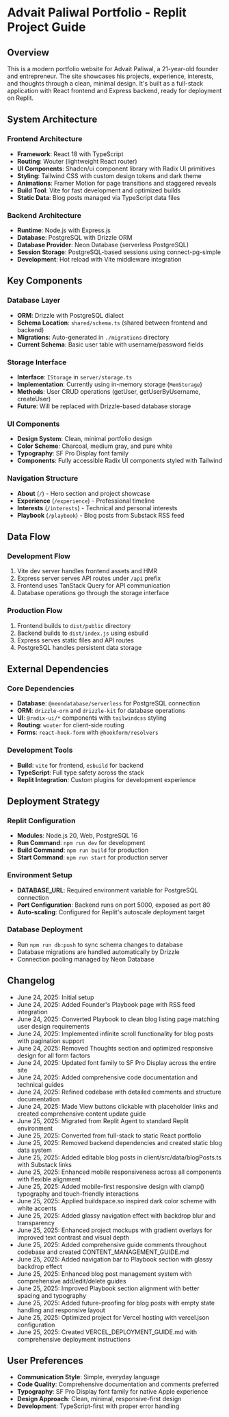 # Advait Paliwal Portfolio - Replit Project Guide

## Overview

This is a modern portfolio website for Advait Paliwal, a 21-year-old founder and entrepreneur. The site showcases his projects, experience, interests, and thoughts through a clean, minimal design. It's built as a full-stack application with React frontend and Express backend, ready for deployment on Replit.

## System Architecture

### Frontend Architecture
- **Framework**: React 18 with TypeScript
- **Routing**: Wouter (lightweight React router)
- **UI Components**: Shadcn/ui component library with Radix UI primitives
- **Styling**: Tailwind CSS with custom design tokens and dark theme
- **Animations**: Framer Motion for page transitions and staggered reveals
- **Build Tool**: Vite for fast development and optimized builds
- **Static Data**: Blog posts managed via TypeScript data files

### Backend Architecture
- **Runtime**: Node.js with Express.js
- **Database**: PostgreSQL with Drizzle ORM
- **Database Provider**: Neon Database (serverless PostgreSQL)
- **Session Storage**: PostgreSQL-based sessions using connect-pg-simple
- **Development**: Hot reload with Vite middleware integration

## Key Components

### Database Layer
- **ORM**: Drizzle with PostgreSQL dialect
- **Schema Location**: `shared/schema.ts` (shared between frontend and backend)
- **Migrations**: Auto-generated in `./migrations` directory
- **Current Schema**: Basic user table with username/password fields

### Storage Interface
- **Interface**: `IStorage` in `server/storage.ts`
- **Implementation**: Currently using in-memory storage (`MemStorage`)
- **Methods**: User CRUD operations (getUser, getUserByUsername, createUser)
- **Future**: Will be replaced with Drizzle-based database storage

### UI Components
- **Design System**: Clean, minimal portfolio design
- **Color Scheme**: Charcoal, medium gray, and pure white
- **Typography**: SF Pro Display font family
- **Components**: Fully accessible Radix UI components styled with Tailwind

### Navigation Structure
- **About** (`/`) - Hero section and project showcase
- **Experience** (`/experience`) - Professional timeline
- **Interests** (`/interests`) - Technical and personal interests
- **Playbook** (`/playbook`) - Blog posts from Substack RSS feed

## Data Flow

### Development Flow
1. Vite dev server handles frontend assets and HMR
2. Express server serves API routes under `/api` prefix
3. Frontend uses TanStack Query for API communication
4. Database operations go through the storage interface

### Production Flow
1. Frontend builds to `dist/public` directory
2. Backend builds to `dist/index.js` using esbuild
3. Express serves static files and API routes
4. PostgreSQL handles persistent data storage

## External Dependencies

### Core Dependencies
- **Database**: `@neondatabase/serverless` for PostgreSQL connection
- **ORM**: `drizzle-orm` and `drizzle-kit` for database operations
- **UI**: `@radix-ui/*` components with `tailwindcss` styling
- **Routing**: `wouter` for client-side routing
- **Forms**: `react-hook-form` with `@hookform/resolvers`

### Development Tools
- **Build**: `vite` for frontend, `esbuild` for backend
- **TypeScript**: Full type safety across the stack
- **Replit Integration**: Custom plugins for development experience

## Deployment Strategy

### Replit Configuration
- **Modules**: Node.js 20, Web, PostgreSQL 16
- **Run Command**: `npm run dev` for development
- **Build Command**: `npm run build` for production
- **Start Command**: `npm run start` for production server

### Environment Setup
- **DATABASE_URL**: Required environment variable for PostgreSQL connection
- **Port Configuration**: Backend runs on port 5000, exposed as port 80
- **Auto-scaling**: Configured for Replit's autoscale deployment target

### Database Deployment
- Run `npm run db:push` to sync schema changes to database
- Database migrations are handled automatically by Drizzle
- Connection pooling managed by Neon Database

## Changelog

- June 24, 2025: Initial setup
- June 24, 2025: Added Founder's Playbook page with RSS feed integration
- June 24, 2025: Converted Playbook to clean blog listing page matching user design requirements
- June 24, 2025: Implemented infinite scroll functionality for blog posts with pagination support
- June 24, 2025: Removed Thoughts section and optimized responsive design for all form factors
- June 24, 2025: Updated font family to SF Pro Display across the entire site
- June 24, 2025: Added comprehensive code documentation and technical guides
- June 24, 2025: Refined codebase with detailed comments and structure documentation
- June 24, 2025: Made View buttons clickable with placeholder links and created comprehensive content update guide
- June 25, 2025: Migrated from Replit Agent to standard Replit environment
- June 25, 2025: Converted from full-stack to static React portfolio
- June 25, 2025: Removed backend dependencies and created static blog data system
- June 25, 2025: Added editable blog posts in client/src/data/blogPosts.ts with Substack links
- June 25, 2025: Enhanced mobile responsiveness across all components with flexible alignment
- June 25, 2025: Added mobile-first responsive design with clamp() typography and touch-friendly interactions
- June 25, 2025: Applied buildspace.so inspired dark color scheme with white accents
- June 25, 2025: Added glassy navigation effect with backdrop blur and transparency
- June 25, 2025: Enhanced project mockups with gradient overlays for improved text contrast and visual depth
- June 25, 2025: Added comprehensive guide comments throughout codebase and created CONTENT_MANAGEMENT_GUIDE.md
- June 25, 2025: Added navigation bar to Playbook section with glassy backdrop effect
- June 25, 2025: Enhanced blog post management system with comprehensive add/edit/delete guides
- June 25, 2025: Improved Playbook section alignment with better spacing and typography
- June 25, 2025: Added future-proofing for blog posts with empty state handling and responsive layout
- June 25, 2025: Optimized project for Vercel hosting with vercel.json configuration
- June 25, 2025: Created VERCEL_DEPLOYMENT_GUIDE.md with comprehensive deployment instructions

## User Preferences

- **Communication Style**: Simple, everyday language
- **Code Quality**: Comprehensive documentation and comments preferred
- **Typography**: SF Pro Display font family for native Apple experience
- **Design Approach**: Clean, minimal, responsive-first design
- **Development**: TypeScript-first with proper error handling